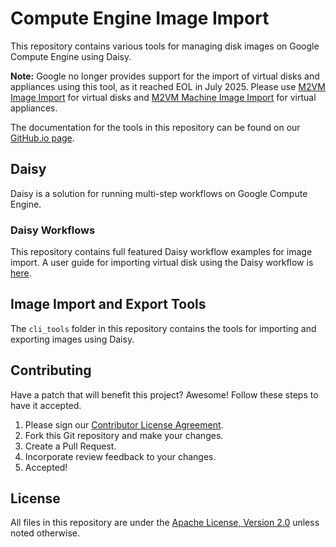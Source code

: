 # Compute Engine Image Import

This repository contains various tools for managing disk images on Google
Compute Engine using Daisy.

**Note:** Google no longer provides support for the import of virtual disks and appliances using this tool,
as it reached EOL in July 2025. 
Please use [M2VM Image Import](https://cloud.google.com/migrate/virtual-machines/docs/5.0/migrate/image_import) for virtual disks and [M2VM Machine Image Import](https://cloud.google.com/migrate/virtual-machines/docs/5.0/migrate/machine-image-import) for virtual appliances.

The documentation for the tools in this repository can be found on our
[GitHub.io page](https://googlecloudplatform.github.io/compute-image-import/image-import.html).

## Daisy

Daisy is a solution for running multi-step workflows on Google Compute Engine.

### Daisy Workflows

This repository contains full featured Daisy workflow examples for image import.
A user guide for importing virtual disk using the Daisy workflow is
[here](https://googlecloudplatform.github.io/compute-image-import/image-import.html).

## Image Import and Export Tools

The `cli_tools` folder in this repository contains the tools for importing and exporting images using Daisy.

## Contributing

Have a patch that will benefit this project? Awesome! Follow these steps to have
it accepted.

1.  Please sign our [Contributor License Agreement](CONTRIBUTING.md).
1.  Fork this Git repository and make your changes.
1.  Create a Pull Request.
1.  Incorporate review feedback to your changes.
1.  Accepted!

## License

All files in this repository are under the
[Apache License, Version 2.0](LICENSE) unless noted otherwise.
